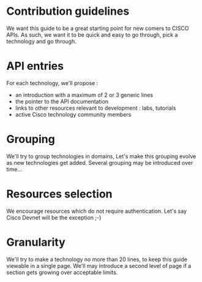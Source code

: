 # Contribution guidelines

We want this guide to be a great starting point for new comers to CISCO APIs.
As such, we want it to be quick and easy to go through, pick a technology and go through.

# API entries

For each technology, we'll propose :
- an introduction with a maximum of 2 or 3 generic lines
- the pointer to the API documentation
- links to other resources relevant to development : labs, tutorials
- active Cisco technology community members   
  
# Grouping 

We'll try to group technologies in domains,
Let's make this grouping evolve as new technologies get added.
Several grouping may be introduced over time...

# Resources selection

We encourage resources which do not require authentication.
Let's say Cisco Devnet will be the exception ;-)

# Granularity

We'll try to make a technology no more than 20 lines, to keep this guide viewable in a single page.
We'll may introduce a second level of page if a section gets growing over acceptable limits.
 
